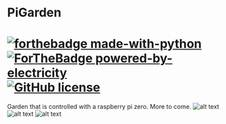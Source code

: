 # PiGarden 
# [![forthebadge made-with-python](http://ForTheBadge.com/images/badges/made-with-python.svg)](https://www.python.org/) [![ForTheBadge powered-by-electricity](http://ForTheBadge.com/images/badges/powered-by-electricity.svg)](http://ForTheBadge.com) [![GitHub license](https://img.shields.io/github/license/Naereen/StrapDown.js.svg)](https://github.com/Naereen/StrapDown.js/blob/master/LICENSE)


Garden that is controlled with a raspberry pi zero. More to come. 
![alt text](https://raw.github.com/ataffe/smartGarden/master/infographic/Infographic.png)
![alt text](https://raw.github.com/ataffe/smartGarden/master/infographic/Elastic_Stack_Logo.jpg) ![alt text](https://raw.github.com/ataffe/smartGarden/master/infographic/RPI_Logo.png) 
